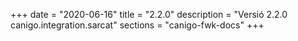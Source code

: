 +++
date        = "2020-06-16"
title       = "2.2.0"
description = "Versió 2.2.0 canigo.integration.sarcat"
sections    = "canigo-fwk-docs"
+++